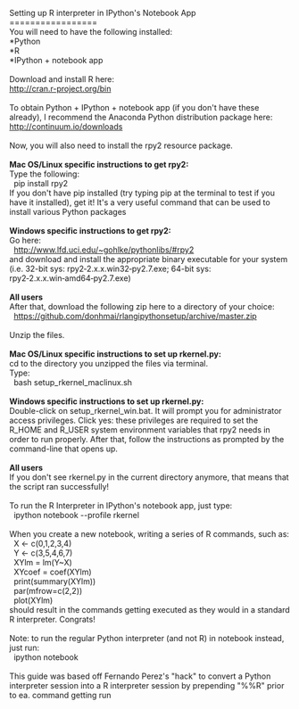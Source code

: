 Setting up R interpreter in IPython's Notebook App<br />
=================<br />
You will need to have the following installed:<br />
*Python<br />
*R<br />
*IPython + notebook app<br />
<br />
Download and install R here:<br />
http://cran.r-project.org/bin<br />
<br />
To obtain Python + IPython + notebook app (if you don't have these already), I recommend the Anaconda Python distribution package here:<br />
http://continuum.io/downloads<br />
<br />
Now, you will also need to install the rpy2 resource package.<br />
<br />
**Mac OS/Linux specific instructions to get rpy2:**<br />
Type the following:<br />
&nbsp;&nbsp;pip install rpy2<br />
If you don't have pip installed (try typing pip at the terminal to test if you have it installed), get it! It's a very useful command that can be used to install various Python packages<br />
<br />
**Windows specific instructions to get rpy2:**<br />
Go here:<br />
&nbsp;&nbsp;http://www.lfd.uci.edu/~gohlke/pythonlibs/#rpy2<br />
and download and install the appropriate binary executable for your system (i.e. 32-bit sys: rpy2‑2.x.x.win32‑py2.7.exe; 64-bit sys: rpy2‑2.x.x.win‑amd64‑py2.7.exe)<br />
<br />
**All users**<br />
After that, download the following zip here to a directory of your choice:<br />
&nbsp;&nbsp;https://github.com/donhmai/rlangipythonsetup/archive/master.zip<br />
<br />
Unzip the files.<br />
<br />
**Mac OS/Linux specific instructions to set up rkernel.py:**<br />
cd to the directory you unzipped the files via terminal.<br />
Type:<br />
&nbsp;&nbsp;bash setup_rkernel_maclinux.sh<br />
<br />
**Windows specific instructions to set up rkernel.py:**<br />
Double-click on setup_rkernel_win.bat. It will prompt you for administrator access privileges. Click yes: these privileges are required to set the R_HOME and R_USER system environment variables that rpy2 needs in order to run properly. After that, follow the instructions as prompted by the command-line that opens up.<br />
<br />
**All users**<br />
If you don't see rkernel.py in the current directory anymore, that means that the script ran successfully!<br />
<br />
To run the R Interpreter in IPython's notebook app, just type:<br />
&nbsp;&nbsp;ipython notebook --profile rkernel<br />
<br />
When you create a new notebook, writing a series of R commands, such as:<br />
&nbsp;&nbsp;X <- c(0,1,2,3,4)<br />
&nbsp;&nbsp;Y <- c(3,5,4,6,7)<br />
&nbsp;&nbsp;XYlm = lm(Y~X)<br />
&nbsp;&nbsp;XYcoef = coef(XYlm)<br />
&nbsp;&nbsp;print(summary(XYlm))<br />
&nbsp;&nbsp;par(mfrow=c(2,2))<br />
&nbsp;&nbsp;plot(XYlm)<br />
should result in the commands getting executed as they would in a standard R interpreter. Congrats!<br />
<br />
Note: to run the regular Python interpreter (and not R) in notebook instead, just run:<br />
&nbsp;&nbsp;ipython notebook<br />
<br />
This guide was based off Fernando Perez's "hack" to convert a Python interpreter session into a R interpreter session by prepending "%%R" prior to ea. command getting run<br />
